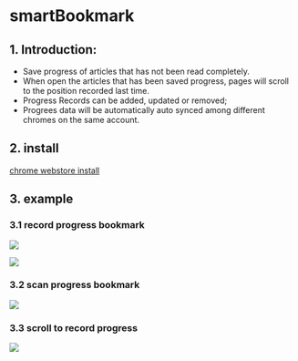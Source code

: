 # smartBookmark

## 1. Introduction:
* Save progress of articles that has not been read completely. 
* When open the articles that has been saved progress, pages will scroll to the position recorded last time.
* Progress Records can be added, updated or removed;
* Progrees data will be automatically auto synced among different chromes on the same account.

## 2. install
[chrome webstore install](https://chrome.google.com/webstore/detail/progress-bookmark/ediaiaoabgoimfjpmegbhlhmpajmegoj)

## 3. example

### 3.1 record progress bookmark  

![](https://lh3.googleusercontent.com/T9xQdnjtsUzZsqnhGmYoR06_BddXlYECj28tPu091TSAY5g1L_AEU4m8k6mOWFRj0SJnWscM4A=s640-h400-e365-rw)  

![](https://lh3.googleusercontent.com/_YWOlJOOqu2k6og1MpS6hoyeAzq-3wsUWccqPPzWoGDO0ZAjui05ktnID8drrqlXaP7ry8-oZoY=s640-h400-e365-rw)

### 3.2 scan progress bookmark  
![](https://lh3.googleusercontent.com/W-lz0JMkDsK-HxDeLFT_5tk9jrwz1zBqGxSYy8sO3SCXv_rDpbIWVxn6EXNgTz48v9fXEhW0zg=s640-h400-e365-rw)  

### 3.3 scroll to record progress  
![](https://lh3.googleusercontent.com/fDtjmUgoy6SvoHtdwoAPtxeMKg_nfq7Iyxd8kpyTKQm-ejbPpZN1ZgLLh3jORxX2zffloolvKG8=s640-h400-e365-rw)
